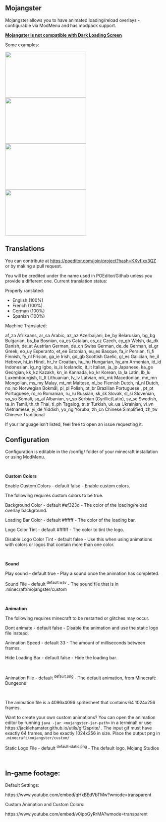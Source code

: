 <h2>Mojangster</h2>
<p>Mojangster allows you to have animated loading/reload overlays - configurable via ModMenu and has modpack support.</p>
<p><span style="text-decoration: underline;"><strong>Mojangster is not compatible with Dark Loading Screen</strong></span></p>
<p>Some examples:</p>
<p><img src="https://user-images.githubusercontent.com/44925698/131874375-ad3f9278-c8cf-4234-984d-dd1f2cbd6aeb.gif" alt="" width="261" height="148" /><img src="https://i2.wp.com/codemyui.com/wp-content/uploads/2019/10/Google-SVG-Logo-Using-GreenSock-Animation.gif?fit=880%2C440&amp;ssl=1" width="261" height="148" /><img src="https://media.discordapp.net/attachments/878320248124755999/882345480229621840/unknown.png" width="261" height="148" /><img src="https://i.imgur.com/cyqouSR.png" width="261" height="148" /></p>
<h2>Translations</h2>

You can contribute at https://poeditor.com/join/project?hash=KXvfIxx3QZ or by making a pull request.<p>
You will be credited under the name used in POEditor/Github unless you provide a different one.
Current translation status:<p>
Properly ranslated:
- English (100%)
- French (100%)
- German (100%)
- Spanish (100%)
  
Machine Translated:

af_za Afrikaans, ar_sa Arabic, az_az Azerbaijani, be_by Belarusian, bg_bg Bulgarian, bs_ba Bosnian, ca_es Catalan, cs_cz Czech, cy_gb Welsh, da_dk Danish, de_at Austrian German, de_ch Swiss German, de_de German, el_gr Greek, eo_uy Esperanto, et_ee Estonian, eu_es Basque, fa_ir Persian, fi_fi Finnish, fy_nl Frisian, ga_ie Irish, gd_gb Scottish Gaelic, gl_es Galician, he_il Hebrew, hi_in Hindi, hr_hr Croatian, hu_hu Hungarian, hy_am Armenian, id_id Indonesian, ig_ng Igbo, is_is Icelandic, it_it Italian, ja_jp Japanese, ka_ge Georgian, kk_kz Kazakh, kn_in Kannada, ko_kr Korean, la_la Latin, lb_lu Luxembourgish, lt_lt Lithuanian, lv_lv Latvian, mk_mk Macedonian, mn_mn Mongolian, ms_my Malay, mt_mt Maltese, nl_be Flemish Dutch, nl_nl Dutch, no_no‌ Norwegian Bokmål, pl_pl Polish, pt_br Brazilian Portuguese , pt_pt Portuguese, ro_ro Romanian, ru_ru Russian, sk_sk Slovak, sl_si Slovenian, so_so Somali, sq_al Albanian, sr_sp Serbian (Cyrillic/Latin), sv_se Swedish, ta_in Tamil, th_th Thai, tl_ph Tagalog, tr_tr Turkish, uk_ua Ukrainian, vi_vn Vietnamese, yi_de Yiddish, yo_ng Yoruba, zh_cn Chinese Simplified, zh_tw Chinese Traditional

If your language isn't listed, feel free to open an issue requesting it.
<h2>Configuration</h2>
<p>Configuration is editable in the /config/ folder of your minecraft installation or using ModMenu.</p>
<p>&nbsp;</p>
<p><strong>Custom Colors</strong></p>
<p>Enable Custom Colors - default false - Enable custom colors.</p>
<p>The following requires custom colors to be true.</p>
<p>Background Color - default&nbsp;#ef323d - The color of the loading/reload overlay background.</p>
<p>Loading Bar Color - default&nbsp;#ffffff - The color of the loading bar.</p>
<p>Logo Color Tint - default&nbsp;#ffffff - The color to tint the logo.</p>
<p>Disable Logo Color Tint - default false&nbsp;- Use this when using animations with colors or logos that contain more than one color.</p>
<p>&nbsp;</p>
<p><strong>Sound</strong></p>
<p>Play sound - default&nbsp;true&nbsp;- Play a sound once the animation has completed.</p>
<p>Sound File - default <sup>default.wav </sup>- The sound file that is in .minecraft/mojangster/custom</p>
<p>&nbsp;</p>
<p><strong>Animation</strong></p>
<p>The following requires minecraft to be restarted or glitches may occur.</p>
<p>Dont animate - default&nbsp;false&nbsp;- Disable the animation and use the static logo file instead.</p>
<p>Animation Speed - default 33 - The amount of milliseconds between frames.</p>
<p>Hide Loading Bar - default&nbsp;false&nbsp;- Hide the loading bar.</p>
<p>&nbsp;</p>
<p>Animation File - default&nbsp;<sup>default.png </sup>- The default animation, from Minecraft: Dungeons</p>
<p>&nbsp;</p>
<p>The animation file is a 4096x4096 spritesheet that contains 64 1024x256 frames.</p>
<p>Want to create your own custom animations? You can open the animation editor by running <code>java -jar &lt;mojangster-jar-path&gt;</code> in a terminal! or use https://jacklehamster.github.io/utils/gif2sprite/ . The input gif must have exactly 64 frames, and be exactly 1024x256 in size. Place the output png in <code>.minecraft/mojangster/custom/</code></p>
<p>Static Logo File - default&nbsp;<sup>default-static.png </sup>- The default logo, Mojang Studios</p>
<p>&nbsp;</p>
<h2>In-game footage:</h2>
<p>Default Settings:</p>
https://www.youtube.com/embed/qHxBEdVbTMw?wmode=transparent
<p>Custom Animation and Custom Colors:</p>
https://www.youtube.com/embed/v0ipoGyRrMA?wmode=transparent

